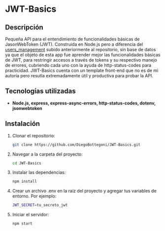 # JWT-Basics

## Descripción
Pequeña API para el entendimiento de funcionalidades básicas de JasonWebToken (JWT). Construida en Node.js pero a diferencia del [users_management](https://github.com/DiegoBottegoni/users_management) subido anteriormente al repositorio, sin base de datos ya que el objeto de esta app fue aprender mejor las funcionalidades básicas de JWT, para restringir accesos a través de tokens y su respectivo manejo de errores, cubriendo cada uno con la ayuda de http-status-codes para practicidad.
JWT-Basics cuenta con un template front-end que no es de mi autoría pero resutla extremadamente útil y productiva para probar la API.

## Tecnologías utilizadas
- **Node.js, express, express-async-errors, http-status-codes, dotenv, jsonwebtoken**

## Instalación

1. Clonar el repositorio:

   ```bash
   git clone https://github.com/DiegoBottegoni/JWT-Basics.git
   
2. Navegar a la carpeta del proyecto:

   ```bash
   cd JWT-Basics

3. Instalar las dependencias:

   ```bash
   npm install
   
4. Crear un archivo .env en la raíz del proyecto y agregar tus variables de entorno. Por ejemplo:

   ```bash
   JWT_SECRET=tu_secreto_jwt

5. Iniciar el servidor:

   ```bash
   npm start
